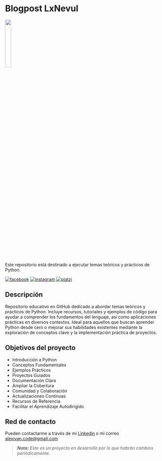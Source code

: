# Blogpost LxNevul

![]()<img src="https://i.imgur.com/INy97aR.jpg" width="20%">

Este repositorio está destinado a ejecutar temas teóricos y prácticos de Python.

[![facebook](https://img.shields.io/badge/Facebook-lxnevul-%233E73B5?style=plastic&logo=facebook&labelColor=%23505E6E)][netsocial_1]
[![instagram](https://img.shields.io/badge/Instagram-lxnevul-%23F57A16?style=plastic&logo=instagram&labelColor=%23505E6E)][netsocial_2]
[![platzi](https://img.shields.io/badge/Platzi-lxnevul-%2313D644?style=plastic&logo=platzi&labelColor=%23505E6E)][netsocial_3]

## Descripción

Repositorio educativo en GitHub dedicado a abordar temas teóricos y prácticos de Python. Incluye recursos, tutoriales y ejemplos de código para ayudar a comprender los fundamentos del lenguaje, así como aplicaciones prácticas en diversos contextos. Ideal para aquellos que buscan aprender Python desde cero o mejorar sus habilidades existentes mediante la exploración de conceptos clave y la implementación práctica de proyectos.

## Objetivos del proyecto

- Introducción a Python
- Conceptos Fundamentales
- Ejemplos Prácticos
- Proyectos Guiados
- Documentación Clara
- Ampliar la Cobertura
- Comunidad y Colaboración
- Actualizaciones Continuas
- Recursos de Referencia
- Facilitar el Aprendizaje Autodirigido

## Red de contacto

Pueden contactarme a través de mi [Linkedin] o mi correo alexivan.code@gmail.com

> ***Nota:** Este es un proyecto en desarrollo por lo que habrán cambios periódicamente.*

[netsocial_1]: https://www.facebook.com/lxnevul "Facebook"
[netsocial_2]: https://www.instagram.com/lxnevul "Instagram"
[netsocial_3]: https://platzi.com/p/lxnevul "Platzi"
[Linkedin]: https://www.linkedin.com/in/alexivan-code "Linkedin"